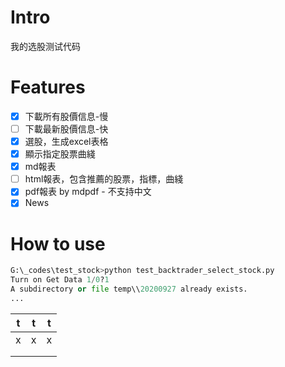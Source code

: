 # Intro

我的选股测试代码

# Features

- [x] 下載所有股價信息-慢
- [ ] 下載最新股價信息-快
- [x] 選股，生成excel表格
- [x] 顯示指定股票曲綫
- [x] md報表
- [ ] html報表，包含推薦的股票，指標，曲綫
- [x] pdf報表 by mdpdf - 不支持中文
- [x] News

# How to use

```python
G:\_codes\test_stock>python test_backtrader_select_stock.py
Turn on Get Data 1/0?1
A subdirectory or file temp\\20200927 already exists.
...
```

| t    | t    | t    |
| ---- | ---- | ---- |
| x    | x    | x    |
|      |      |      |
|      |      |      |

